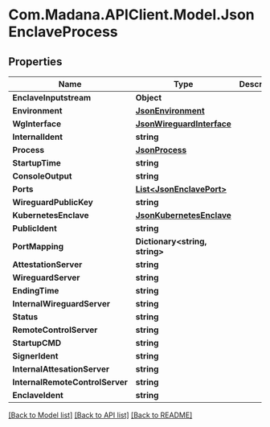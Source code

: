 
# Com.Madana.APIClient.Model.JsonEnclaveProcess

## Properties

Name | Type | Description | Notes
------------ | ------------- | ------------- | -------------
**EnclaveInputstream** | **Object** |  | [optional] 
**Environment** | [**JsonEnvironment**](JsonEnvironment.md) |  | [optional] 
**WgInterface** | [**JsonWireguardInterface**](JsonWireguardInterface.md) |  | [optional] 
**InternalIdent** | **string** |  | [optional] 
**Process** | [**JsonProcess**](JsonProcess.md) |  | [optional] 
**StartupTime** | **string** |  | [optional] 
**ConsoleOutput** | **string** |  | [optional] 
**Ports** | [**List&lt;JsonEnclavePort&gt;**](JsonEnclavePort.md) |  | [optional] 
**WireguardPublicKey** | **string** |  | [optional] 
**KubernetesEnclave** | [**JsonKubernetesEnclave**](JsonKubernetesEnclave.md) |  | [optional] 
**PublicIdent** | **string** |  | [optional] 
**PortMapping** | **Dictionary&lt;string, string&gt;** |  | [optional] 
**AttestationServer** | **string** |  | [optional] 
**WireguardServer** | **string** |  | [optional] 
**EndingTime** | **string** |  | [optional] 
**InternalWireguardServer** | **string** |  | [optional] 
**Status** | **string** |  | [optional] 
**RemoteControlServer** | **string** |  | [optional] 
**StartupCMD** | **string** |  | [optional] 
**SignerIdent** | **string** |  | [optional] 
**InternalAttesationServer** | **string** |  | [optional] 
**InternalRemoteControlServer** | **string** |  | [optional] 
**EnclaveIdent** | **string** |  | [optional] 

[[Back to Model list]](../README.md#documentation-for-models)
[[Back to API list]](../README.md#documentation-for-api-endpoints)
[[Back to README]](../README.md)

